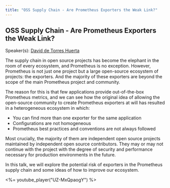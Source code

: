 ```yaml
---
title: "OSS Supply Chain - Are Prometheus Exporters the Weak Link?"
---
```


## OSS Supply Chain - Are Prometheus Exporters the Weak Link?

Speaker(s): [David de Torres Huerta](../../speakers/david-de-torres-huerta)

The supply chain in open source projects has become the elephant in the room of every ecosystem, and Prometheus is no exception. However, Prometheus is not just one project but a large open-source ecosystem of projects: the exporters. And the majority of these exporters are beyond the scope of the main Prometheus project and community.

The reason for this is that few applications provide out-of-the-box Prometheus metrics, and we can see how the original idea of allowing the open-source community to create Prometheus exporters at will has resulted in a heterogeneous ecosystem in which:

* You can find more than one exporter for the same application
* Configurations are not homogeneous
* Prometheus best practices and conventions are not always followed

Most crucially, the majority of them are independent open source projects maintained by independent open source contributors. They may or may not continue with the project with the degree of security and performance necessary for production environments in the future.

In this talk, we will explore the potential risk of exporters in the Prometheus supply chain and some ideas of how to improve our ecosystem.

<%= youtube_player("UZ-MxQpaogY") %>